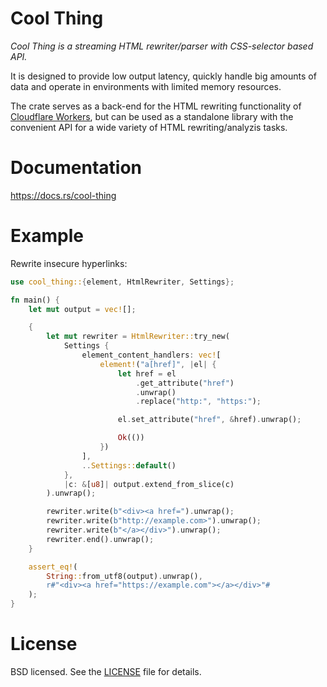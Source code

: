 # Cool Thing

*Cool Thing is a streaming HTML rewriter/parser with CSS-selector based API.*

It is designed to provide low output latency, quickly handle big amounts of data and operate in
environments with limited memory resources.

The crate serves as a back-end for the HTML rewriting functionality of
[Cloudflare Workers](https://www.cloudflare.com/en-gb/products/cloudflare-workers/), but can be used
as a standalone library with the convenient API for a wide variety of HTML rewriting/analyzis tasks.

# Documentation

https://docs.rs/cool-thing

# Example

Rewrite insecure hyperlinks:

```rust
use cool_thing::{element, HtmlRewriter, Settings};

fn main() {
    let mut output = vec![];

    {
        let mut rewriter = HtmlRewriter::try_new(
            Settings {
                element_content_handlers: vec![
                    element!("a[href]", |el| {
                        let href = el
                            .get_attribute("href")
                            .unwrap()
                            .replace("http:", "https:");

                        el.set_attribute("href", &href).unwrap();

                        Ok(())
                    })
                ],
                ..Settings::default()
            },
            |c: &[u8]| output.extend_from_slice(c)
        ).unwrap();

        rewriter.write(b"<div><a href=").unwrap();
        rewriter.write(b"http://example.com>").unwrap();
        rewriter.write(b"</a></div>").unwrap();
        rewriter.end().unwrap();
    }

    assert_eq!(
        String::from_utf8(output).unwrap(),
        r#"<div><a href="https://example.com"></a></div>"#
    );
}
```

# License

BSD licensed. See the [LICENSE](LICENSE) file for details.
